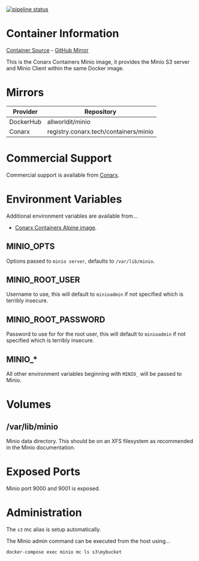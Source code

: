 [![pipeline status](https://gitlab.conarx.tech/containers/minio/badges/main/pipeline.svg)](https://gitlab.conarx.tech/containers/minio/-/commits/main)

# Container Information

[Container Source](https://gitlab.conarx.tech/containers/minio) - [GitHub Mirror](https://github.com/AllWorldIT/containers-minio)

This is the Conarx Containers Minio image, it provides the Minio S3 server and Minio Client within the same Docker image.



# Mirrors

|  Provider  |  Repository                            |
|------------|----------------------------------------|
| DockerHub  | allworldit/minio                      |
| Conarx     | registry.conarx.tech/containers/minio |



# Commercial Support

Commercial support is available from [Conarx](https://conarx.tech).



# Environment Variables

Additional environment variables are available from...
* [Conarx Containers Alpine image](https://gitlab.conarx.tech/containers/alpine).


## MINIO_OPTS

Options passed to `minio server`, defaults to `/var/lib/minio`.


## MINIO_ROOT_USER

Username to use, this will default to `minioadmin` if not specified which is terribly insecure.


## MINIO_ROOT_PASSWORD

Password to use for for the root user, this will default to `minioadmin` if not specified which is terribly insecure.


## MINIO_*

All other environment variables beginning with `MINIO_` will be passed to Minio.



# Volumes


## /var/lib/minio

Minio data directory. This should be on an XFS filesystem as recommended in the Minio documentation.



# Exposed Ports

Minio port 9000 and 9001 is exposed.



# Administration

The `s3` mc alias is setup automatically.

The Minio admin command can be executed from the host using...

```
docker-compose exec minio mc ls s3\mybucket
```
